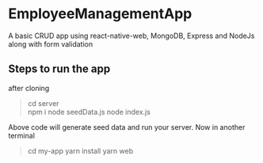 # EmployeeManagementApp
A basic CRUD app using react-native-web, MongoDB, Express and NodeJs along with form validation

## Steps to run the app
after cloning
> cd server <br />
> npm i
> node seedData.js 
> node index.js

Above code will generate seed data and run your server.
Now in another terminal
> cd my-app
> yarn install
> yarn web
